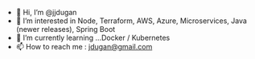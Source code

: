 - 👋 Hi, I’m @jjdugan
- 👀 I’m interested in Node, Terraform, AWS, Azure, Microservices, Java (newer releases), Spring Boot
- 🌱 I’m currently learning ...Docker / Kubernetes
- 📫 How to reach me : jdugan@gmail.com
